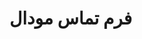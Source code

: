 <!-- <LeadForm /> -->
<!-- <GoldenVisaForm /> -->
<!-- :channelCategories="['Visa', 'Residence', 'Investment']" -->

# فرم تماس مودال

<!-- <ContactFormModal
buttonText="دریافت مشاوره رایگان"
channelId="Golden Visa"
@success="handleSuccess"
/> -->

<script setup>
const handleSuccess = () => {
  // اقدامات اضافی پس از ارسال موفق
  consol.lo('فرم ارسال شد')
}
</script>
